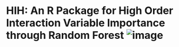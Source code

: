 # HIH: An R Package for High Order Interaction Variable Importance through Random Forest ![image](https://user-images.githubusercontent.com/11638557/234244567-7e37403e-2fc0-4acd-8ff1-2a8a573eb866.png)
